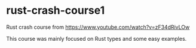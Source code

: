# rust-crash-course1
Rust crash course from https://www.youtube.com/watch?v=zF34dRivLOw

This course was mainly focused on Rust types and some easy examples.
